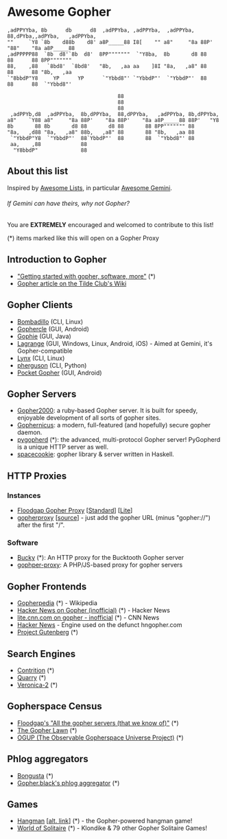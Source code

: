 # Awesome Gopher
```
,adPPYYba, 8b      db      d8  ,adPPYba, ,adPPYba,  ,adPPYba,  88,dPYba,,adPYba,   ,adPPYba,
""     `Y8 `8b    d88b    d8' a8P_____88 I8[    "" a8"     "8a 88P'   "88"    "8a a8P_____88
,adPPPPP88  `8b  d8'`8b  d8'  8PP"""""""  `"Y8ba,  8b       d8 88      88      88 8PP"""""""
88,    ,88   `8bd8'  `8bd8'   "8b,   ,aa aa    ]8I "8a,   ,a8" 88      88      88 "8b,   ,aa
`"8bbdP"Y8     YP      YP      `"Ybbd8"' `"YbbdP"'  `"YbbdP"'  88      88      88  `"Ybbd8"'

                                    88                                 
                                    88                                 
                                    88                                 
 ,adPPYb,d8  ,adPPYba,  8b,dPPYba,  88,dPPYba,   ,adPPYba, 8b,dPPYba,  
a8"    `Y88 a8"     "8a 88P'    "8a 88P'    "8a a8P_____88 88P'   "Y8  
8b       88 8b       d8 88       d8 88       88 8PP""""""" 88          
"8a,   ,d88 "8a,   ,a8" 88b,   ,a8" 88       88 "8b,   ,aa 88          
 `"YbbdP"Y8  `"YbbdP"'  88`YbbdP"'  88       88  `"Ybbd8"' 88          
 aa,    ,88             88                                             
  "Y8bbdP"              88                                             
```

## About this list

Inspired by [Awesome Lists](https://github.com/sindresorhus/awesome#readme), in particular [Awesome Gemini](https://github.com/kr1sp1n/awesome-gemini).
###### If Gemini can have theirs, why not Gopher?

You are **EXTREMELY** encouraged and welcomed to contribute to this list!

(*) items marked like this will open on a Gopher Proxy

## Introduction to Gopher
- ["Getting started with gopher, software, more"](https://gopher.floodgap.com/gopher/gw.lite?a=gopher://gopher.floodgap.com/1/gopher) (*)
- [Gopher article on the Tilde Club's Wiki](https://tilde.club/wiki/gopher.html)

## Gopher Clients
- [Bombadillo](https://bombadillo.colorfield.space/) (CLI, Linux)
- [Gophercle](https://github.com/k1gen/gophercle) (GUI, Android)
- [Gophie](https://gophie.org/) (GUI, Java)
- [Lagrange](https://gmi.skyjake.fi/lagrange/) (GUI, Windows, Linux, Android, iOS) - Aimed at Gemini, it's Gopher-compatible
- [Lynx](https://lynx.invisible-island.net/) (CLI, Linux)
- [pherguson](https://github.com/olivierpilotte/pherguson) (CLI, Python)
- [Pocket Gopher](https://github.com/afonsotrepa/PocketGopher) (GUI, Android)

## Gopher Servers
- [Gopher2000](https://github.com/muffinista/gopher2000): a ruby-based Gopher server. It is built for speedy, enjoyable development of all sorts of gopher sites.
- [Gophernicus](https://github.com/gophernicus/gophernicus): a modern, full-featured (and hopefully) secure gopher daemon.
- [pygopherd](https://gopher.floodgap.com/gopher/gw.lite?a=gopher://gopher.quux.org/1/devel/gopher/pygopherd) (*): the advanced, multi-protocol Gopher server! PyGopherd is a unique HTTP server as well.
- [spacecookie](https://github.com/sternenseemann/spacecookie): gopher library & server written in Haskell.

## HTTP Proxies
### Instances
- [Floodgap Gopher Proxy](https://gopher.floodgap.com/gopher) [[Standard](https://gopher.floodgap.com/gopher/gw)] [[Lite](https://gopher.floodgap.com/gopher/gw.lite)]
- [gopherproxy](https://gopher.tildeverse.org/) [[source](https://tildegit.org/tildeverse/gopherproxy)] - just add the gopher URL (minus "gopher://") after the first "/".

### Software
- [Bucky](https://gopher.floodgap.com/gopher/gw.lite?a=gopher://khzae.net/1/bucky) (*):  An HTTP proxy for the Bucktooth Gopher server
- [gophper-proxy](https://github.com/muffinista/gophper-proxy): A PHP/JS-based proxy for gopher servers

## Gopher Frontends
- [Gopherpedia](https://gopher.floodgap.com/gopher/gw.lite?a=gopher://gopherpedia.com) (*) - Wikipedia 
- [Hacker News on Gopher (inofficial)](https://gopher.floodgap.com/gopher/gw.lite?a=gopher://codevoid.de/1/hn) (*) - Hacker News
- [lite.cnn.com on gopher - inofficial](https://gopher.floodgap.com/gopher/gw.lite?a=gopher://codevoid.de/1/cnn) (*) - CNN News
- [Hacker News](https://github.com/michael-lazar/hn-gopher) - Engine used on the defunct hngopher.com
- [Project Gutenberg](https://gopher.tildeverse.org/gopher.pglaf.org/) (*)

## Search Engines
- [Contrition](https://gopher.tildeverse.org/forthworks.com/1/contrition) (*)
- [Quarry](https://gopher.floodgap.com/gopher/gw.lite?a=gopher://gopher.icu/1/quarry) (*)
- [Veronica-2](https://gopher.floodgap.com/gopher/gw.lite?a=gopher://gopher.floodgap.com/1/v2) (*)

## Gopherspace Census
- [Floodgap's "All the gopher servers (that we know of)"](https://gopher.floodgap.com/gopher/gw.lite?a=gopher://gopher.floodgap.com/1/world) (*)
- [The Gopher Lawn](https://gopher.tildeverse.org/bitreich.org/1/lawn) (*)
- [OGUP (The Observable Gopherspace Universe Project)](https://gopher.floodgap.com/gopher/gw.lite?a=gopher://gopher.viste.fr/ogup) (*)

## Phlog aggregators
- [Bongusta](https://gopher.tildeverse.org/i-logout.cz/1/bongusta/) (*)
- [Gopher.black's phlog aggregator](https://gopher.floodgap.com/gopher/gw.lite?a=gopher://gopher.black:70/1/moku-pona) (*)

## Games
- [Hangman](https://gopher.floodgap.com/gopher/gw.lite?a=gopher://gopher.viste.fr/1/hangman/) [[alt. link](https://gopher.floodgap.com/gopher/gw.lite?a=gopher://gopher.viste.fr:70/1/OnlineTools/hangman.cgi)] (*) - the Gopher-powered hangman game!
- [World of Solitaire](https://gopher.floodgap.com/gopher/gw.lite?a=gopher://worldofsolitaire.com/) (*) - Klondike & 79 other Gopher Solitaire Games!
